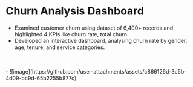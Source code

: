 # Churn Analysis Dashboard
- Examined customer churn using dataset of 6,400+ records and highlighted 4 KPIs like churn rate, total churn.
- Developed an interactive dashboard, analysing churn rate by gender, age, tenure, and service categories.
<br>
<br>
- ![image](https://github.com/user-attachments/assets/c866126d-3c5b-4d09-bc9d-65b2255b877c)


